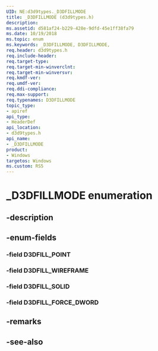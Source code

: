 ```yaml
---
UID: NE:d3d9types._D3DFILLMODE
title: _D3DFILLMODE (d3d9types.h)
description: 
ms.assetid: d581af24-b229-428e-9dfd-45e1ff38fa79
ms.date: 10/19/2018
ms.topic: enum
ms.keywords: _D3DFILLMODE, D3DFILLMODE, 
req.header: d3d9types.h
req.include-header:
req.target-type:
req.target-min-winverclnt:
req.target-min-winversvr:
req.kmdf-ver:
req.umdf-ver:
req.ddi-compliance:
req.max-support:
req.typenames: D3DFILLMODE
topic_type: 
- apiref
api_type: 
- HeaderDef
api_location: 
- d3d9types.h
api_name: 
- _D3DFILLMODE
product:
- Windows
targetos: Windows
ms.custom: RS5
---
```


# _D3DFILLMODE enumeration

## -description



## -enum-fields

### -field D3DFILL_POINT 
### -field D3DFILL_WIREFRAME 
### -field D3DFILL_SOLID 
### -field D3DFILL_FORCE_DWORD 

## -remarks

## -see-also

